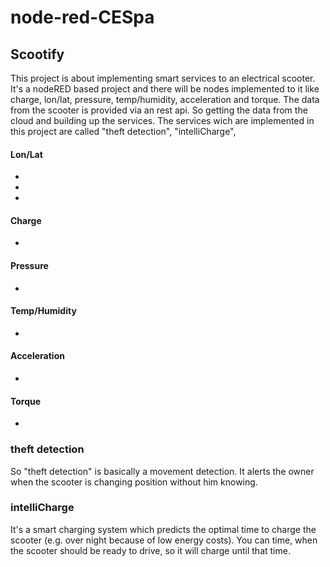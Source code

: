 # node-red-CESpa

## Scootify 

This project is about implementing smart services to an electrical scooter.
It's a nodeRED based project and there will be nodes implemented to it like charge,
lon/lat, pressure, temp/humidity, acceleration and torque.
The data from the scooter is provided via an rest api.
So getting the data from the cloud and building up the services.
The services wich are implemented in this project are called "theft detection", "intelliCharge",

#### Lon/Lat
-
-
-

#### Charge
-

#### Pressure
-

#### Temp/Humidity
-

#### Acceleration
-

#### Torque
-


### theft detection
So "theft detection" is basically a movement detection. It alerts the owner when the scooter is changing position without him knowing.

### intelliCharge
It's a smart charging system which predicts the optimal time to charge the scooter (e.g. over night because of low energy costs). You can time, when the scooter should be ready to drive, so it will charge until that time.

###

